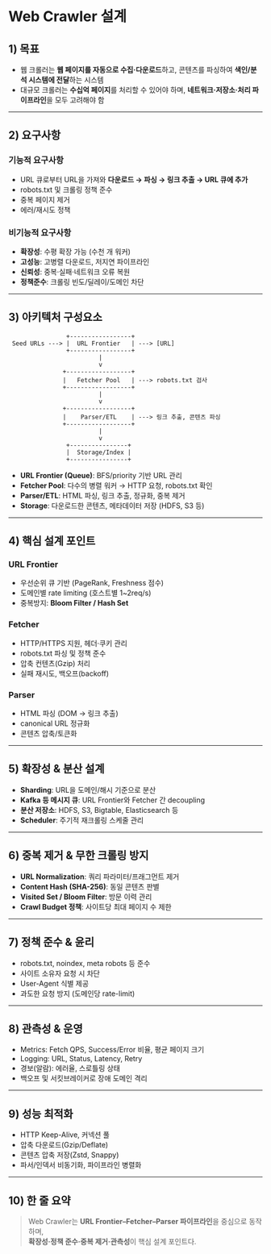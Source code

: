 # Web Crawler 설계

## 1) 목표
- 웹 크롤러는 **웹 페이지를 자동으로 수집·다운로드**하고, 콘텐츠를 파싱하여 **색인/분석 시스템에 전달**하는 시스템
- 대규모 크롤러는 **수십억 페이지**를 처리할 수 있어야 하며, **네트워크·저장소·처리 파이프라인**을 모두 고려해야 함

---

## 2) 요구사항

### 기능적 요구사항
- URL 큐로부터 URL을 가져와 **다운로드 → 파싱 → 링크 추출 → URL 큐에 추가**
- robots.txt 및 크롤링 정책 준수
- 중복 페이지 제거
- 에러/재시도 정책

### 비기능적 요구사항
- **확장성**: 수평 확장 가능 (수천 개 워커)
- **고성능**: 고병렬 다운로드, 저지연 파이프라인
- **신뢰성**: 중복·실패·네트워크 오류 복원
- **정책준수**: 크롤링 빈도/딜레이/도메인 차단

---

## 3) 아키텍처 구성요소

```
                +-----------------+
 Seed URLs ---> |  URL Frontier   | ---> [URL]
                +-----------------+
                         |
                         v
               +------------------+
               |   Fetcher Pool   | ---> robots.txt 검사
               +------------------+
                         |
                         v
               +------------------+
               |    Parser/ETL    | ---> 링크 추출, 콘텐츠 파싱
               +------------------+
                         |
                         v
                +----------------+
                |  Storage/Index |
                +----------------+
```

- **URL Frontier (Queue)**: BFS/priority 기반 URL 관리
- **Fetcher Pool**: 다수의 병렬 워커 → HTTP 요청, robots.txt 확인
- **Parser/ETL**: HTML 파싱, 링크 추출, 정규화, 중복 제거
- **Storage**: 다운로드한 콘텐츠, 메타데이터 저장 (HDFS, S3 등)

---

## 4) 핵심 설계 포인트

### URL Frontier
- 우선순위 큐 기반 (PageRank, Freshness 점수)
- 도메인별 rate limiting (호스트별 1~2req/s)
- 중복방지: **Bloom Filter / Hash Set**

### Fetcher
- HTTP/HTTPS 지원, 헤더·쿠키 관리
- robots.txt 파싱 및 정책 준수
- 압축 컨텐츠(Gzip) 처리
- 실패 재시도, 백오프(backoff)

### Parser
- HTML 파싱 (DOM → 링크 추출)
- canonical URL 정규화
- 콘텐츠 압축/토큰화

---

## 5) 확장성 & 분산 설계
- **Sharding**: URL을 도메인/해시 기준으로 분산
- **Kafka 등 메시지 큐**: URL Frontier와 Fetcher 간 decoupling
- **분산 저장소**: HDFS, S3, Bigtable, Elasticsearch 등
- **Scheduler**: 주기적 재크롤링 스케줄 관리

---

## 6) 중복 제거 & 무한 크롤링 방지
- **URL Normalization**: 쿼리 파라미터/프래그먼트 제거
- **Content Hash (SHA-256)**: 동일 콘텐츠 판별
- **Visited Set / Bloom Filter**: 방문 이력 관리
- **Crawl Budget 정책**: 사이트당 최대 페이지 수 제한

---

## 7) 정책 준수 & 윤리
- robots.txt, noindex, meta robots 등 준수
- 사이트 소유자 요청 시 차단
- User-Agent 식별 제공
- 과도한 요청 방지 (도메인당 rate-limit)

---

## 8) 관측성 & 운영
- Metrics: Fetch QPS, Success/Error 비율, 평균 페이지 크기
- Logging: URL, Status, Latency, Retry
- 경보(알람): 에러율, 스로틀링 상태
- 백오프 및 서킷브레이커로 장애 도메인 격리

---

## 9) 성능 최적화
- HTTP Keep-Alive, 커넥션 풀
- 압축 다운로드(Gzip/Deflate)
- 콘텐츠 압축 저장(Zstd, Snappy)
- 파서/인덱서 비동기화, 파이프라인 병렬화

---

## 10) 한 줄 요약
> Web Crawler는 **URL Frontier–Fetcher–Parser 파이프라인**을 중심으로 동작하며,  
> **확장성·정책 준수·중복 제거·관측성**이 핵심 설계 포인트다.
